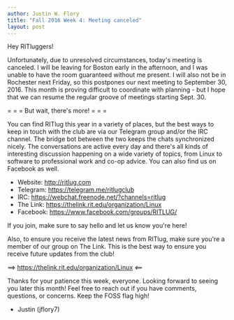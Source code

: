 ```yaml
---
author: Justin W. Flory
title: "Fall 2016 Week 4: Meeting canceled"
layout: post
---
```


Hey RITluggers!

Unfortunately, due to unresolved circumstances, today's meeting is canceled. I will be leaving for Boston early in the afternoon, and I was unable to have the room guaranteed without me present. I will also not be in Rochester next Friday, so this postpones our next meeting to September 30, 2016. This month is proving difficult to coordinate with planning - but I hope that we can resume the regular groove of meetings starting Sept. 30.



= = =  But wait, there's more!  = = =

You can find RITlug this year in a variety of places, but the best ways to keep in touch with the club are via our Telegram group and/or the IRC channel. The bridge bot between the two keeps the chats synchronized nicely. The conversations are active every day and there's all kinds of interesting discussion happening on a wide variety of topics, from Linux to software to professional work and co-op advice. You can also find us on Facebook as well.

* Website:  http://ritlug.com
* Telegram: https://telegram.me/ritlugclub
* IRC:      https://webchat.freenode.net/?channels=ritlug
* The Link: https://thelink.rit.edu/organization/Linux
* Facebook: https://www.facebook.com/groups/RITLUG/

If you join, make sure to say hello and let us know you're here!

Also, to ensure you receive the latest news from RITlug, make sure you're a member of our group on The Link. This is the best way to ensure you receive future updates from the club!

==> https://thelink.rit.edu/organization/Linux <==



Thanks for your patience this week, everyone. Looking forward to seeing you later this month! Feel free to reach out if you have comments, questions, or concerns. Keep the FOSS flag high!

- Justin (jflory7)
